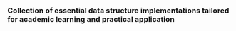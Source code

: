 ### Collection of essential data structure implementations tailored for academic learning and practical application
